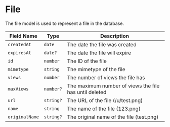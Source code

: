 # File

The file model is used to represent a file in the database.

| Field Name     | Type      | Description                                            |
| -------------- | --------- | ------------------------------------------------------ |
| `createdAt`    | `date`    | The date the file was created                          |
| `expiresAt`    | `date?`   | The date the file will expire                          |
| `id`           | `number`  | The ID of the file                                     |
| `mimetype`     | `string`  | The mimetype of the file                               |
| `views`        | `number`  | The number of views the file has                       |
| `maxViews`     | `number?` | The maximum number of views the file has until deleted |
| `url`          | `string?` | The URL of the file (/u/test.png)                      |
| `name`         | `string`  | The name of the file (123.png)                         |
| `originalName` | `string?` | The original name of the file (test.png)               |
